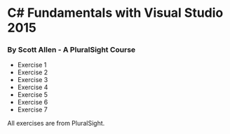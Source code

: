# C# Fundamentals with Visual Studio 2015
### By Scott Allen - A PluralSight Course

* Exercise 1
* Exercise 2
* Exercise 3
* Exercise 4
* Exercise 5
* Exercise 6
* Exercise 7

All exercises are from PluralSight.